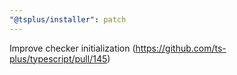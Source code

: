 ```yaml
---
"@tsplus/installer": patch
---
```


Improve checker initialization (https://github.com/ts-plus/typescript/pull/145)
